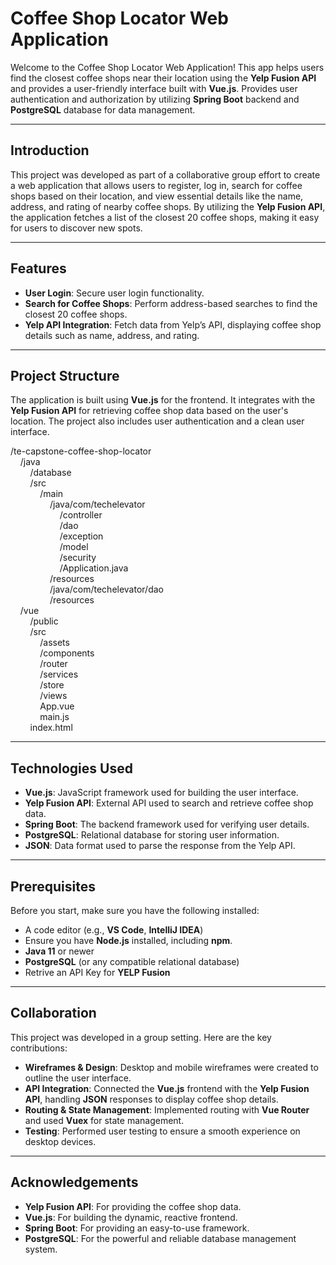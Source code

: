 # Coffee Shop Locator Web Application

Welcome to the Coffee Shop Locator Web Application! This app helps users find the closest coffee shops near their location using the **Yelp Fusion API** and provides a user-friendly interface built with **Vue.js**. Provides user authentication and authorization by utilizing **Spring Boot** backend and **PostgreSQL** database for data management.

---

## Introduction

This project was developed as part of a collaborative group effort to create a web application that allows users to register, log in, search for coffee shops based on their location, and view essential details like the name, address, and rating of nearby coffee shops. By utilizing the **Yelp Fusion API**, the application fetches a list of the closest 20 coffee shops, making it easy for users to discover new spots.

---

## Features

- **User Login**: Secure user login functionality.
- **Search for Coffee Shops**: Perform address-based searches to find the closest 20 coffee shops.
- **Yelp API Integration**: Fetch data from Yelp’s API, displaying coffee shop details such as name, address, and rating.

---

## Project Structure

The application is built using **Vue.js** for the frontend. It integrates with the **Yelp Fusion API** for retrieving coffee shop data based on the user's location. The project also includes user authentication and a clean user interface.

/te-capstone-coffee-shop-locator <br>
&nbsp;&nbsp;&nbsp;&nbsp;/java <br>
&nbsp;&nbsp;&nbsp;&nbsp;&nbsp;&nbsp;&nbsp;&nbsp;/database <br>
&nbsp;&nbsp;&nbsp;&nbsp;&nbsp;&nbsp;&nbsp;&nbsp;/src <br>
&nbsp;&nbsp;&nbsp;&nbsp;&nbsp;&nbsp;&nbsp;&nbsp;&nbsp;&nbsp;&nbsp;&nbsp;/main <br>
&nbsp;&nbsp;&nbsp;&nbsp;&nbsp;&nbsp;&nbsp;&nbsp;&nbsp;&nbsp;&nbsp;&nbsp;&nbsp;&nbsp;&nbsp;&nbsp;/java/com/techelevator <br>
&nbsp;&nbsp;&nbsp;&nbsp;&nbsp;&nbsp;&nbsp;&nbsp;&nbsp;&nbsp;&nbsp;&nbsp;&nbsp;&nbsp;&nbsp;&nbsp;&nbsp;&nbsp;&nbsp;&nbsp;/controller <br>
&nbsp;&nbsp;&nbsp;&nbsp;&nbsp;&nbsp;&nbsp;&nbsp;&nbsp;&nbsp;&nbsp;&nbsp;&nbsp;&nbsp;&nbsp;&nbsp;&nbsp;&nbsp;&nbsp;&nbsp;/dao <br>
&nbsp;&nbsp;&nbsp;&nbsp;&nbsp;&nbsp;&nbsp;&nbsp;&nbsp;&nbsp;&nbsp;&nbsp;&nbsp;&nbsp;&nbsp;&nbsp;&nbsp;&nbsp;&nbsp;&nbsp;/exception <br>
&nbsp;&nbsp;&nbsp;&nbsp;&nbsp;&nbsp;&nbsp;&nbsp;&nbsp;&nbsp;&nbsp;&nbsp;&nbsp;&nbsp;&nbsp;&nbsp;&nbsp;&nbsp;&nbsp;&nbsp;/model <br>
&nbsp;&nbsp;&nbsp;&nbsp;&nbsp;&nbsp;&nbsp;&nbsp;&nbsp;&nbsp;&nbsp;&nbsp;&nbsp;&nbsp;&nbsp;&nbsp;&nbsp;&nbsp;&nbsp;&nbsp;/security <br>
&nbsp;&nbsp;&nbsp;&nbsp;&nbsp;&nbsp;&nbsp;&nbsp;&nbsp;&nbsp;&nbsp;&nbsp;&nbsp;&nbsp;&nbsp;&nbsp;&nbsp;&nbsp;&nbsp;&nbsp;/Application.java <br>
&nbsp;&nbsp;&nbsp;&nbsp;&nbsp;&nbsp;&nbsp;&nbsp;&nbsp;&nbsp;&nbsp;&nbsp;&nbsp;&nbsp;&nbsp;&nbsp;/resources <br>
&nbsp;&nbsp;&nbsp;&nbsp;&nbsp;&nbsp;&nbsp;&nbsp;&nbsp;&nbsp;&nbsp;&nbsp;&nbsp;&nbsp;&nbsp;&nbsp;/java/com/techelevator/dao <br>
&nbsp;&nbsp;&nbsp;&nbsp;&nbsp;&nbsp;&nbsp;&nbsp;&nbsp;&nbsp;&nbsp;&nbsp;&nbsp;&nbsp;&nbsp;&nbsp;/resources <br>
&nbsp;&nbsp;&nbsp;&nbsp;/vue <br>
&nbsp;&nbsp;&nbsp;&nbsp;&nbsp;&nbsp;&nbsp;&nbsp;/public <br>
&nbsp;&nbsp;&nbsp;&nbsp;&nbsp;&nbsp;&nbsp;&nbsp;/src <br>
&nbsp;&nbsp;&nbsp;&nbsp;&nbsp;&nbsp;&nbsp;&nbsp;&nbsp;&nbsp;&nbsp;&nbsp;/assets <br>
&nbsp;&nbsp;&nbsp;&nbsp;&nbsp;&nbsp;&nbsp;&nbsp;&nbsp;&nbsp;&nbsp;&nbsp;/components <br>
&nbsp;&nbsp;&nbsp;&nbsp;&nbsp;&nbsp;&nbsp;&nbsp;&nbsp;&nbsp;&nbsp;&nbsp;/router <br>
&nbsp;&nbsp;&nbsp;&nbsp;&nbsp;&nbsp;&nbsp;&nbsp;&nbsp;&nbsp;&nbsp;&nbsp;/services <br>
&nbsp;&nbsp;&nbsp;&nbsp;&nbsp;&nbsp;&nbsp;&nbsp;&nbsp;&nbsp;&nbsp;&nbsp;/store <br>
&nbsp;&nbsp;&nbsp;&nbsp;&nbsp;&nbsp;&nbsp;&nbsp;&nbsp;&nbsp;&nbsp;&nbsp;/views <br>
&nbsp;&nbsp;&nbsp;&nbsp;&nbsp;&nbsp;&nbsp;&nbsp;&nbsp;&nbsp;&nbsp;&nbsp;App.vue <br>
&nbsp;&nbsp;&nbsp;&nbsp;&nbsp;&nbsp;&nbsp;&nbsp;&nbsp;&nbsp;&nbsp;&nbsp;main.js <br>
&nbsp;&nbsp;&nbsp;&nbsp;&nbsp;&nbsp;&nbsp;&nbsp;index.html <br>

---

## Technologies Used

- **Vue.js**: JavaScript framework used for building the user interface.
- **Yelp Fusion API**: External API used to search and retrieve coffee shop data.
- **Spring Boot**: The backend framework used for verifying user details.
- **PostgreSQL**: Relational database for storing user information.
- **JSON**: Data format used to parse the response from the Yelp API.

---

## Prerequisites
Before you start, make sure you have the following installed:

- A code editor (e.g., **VS Code**, **IntelliJ IDEA**)
- Ensure you have **Node.js** installed, including **npm**.
- **Java 11** or newer
- **PostgreSQL** (or any compatible relational database)
- Retrive an API Key for **YELP Fusion**

---

## Collaboration
This project was developed in a group setting. Here are the key contributions:

- **Wireframes & Design**: Desktop and mobile wireframes were created to outline the user interface.
- **API Integration**: Connected the **Vue.js** frontend with the **Yelp Fusion API**, handling **JSON** responses to display coffee shop details.
- **Routing & State Management**: Implemented routing with **Vue Router** and used **Vuex** for state management.
- **Testing**: Performed user testing to ensure a smooth experience on desktop devices.

---

## Acknowledgements

- **Yelp Fusion API**: For providing the coffee shop data.
- **Vue.js**: For building the dynamic, reactive frontend.
- **Spring Boot**: For providing an easy-to-use framework.
- **PostgreSQL**: For the powerful and reliable database management system.
